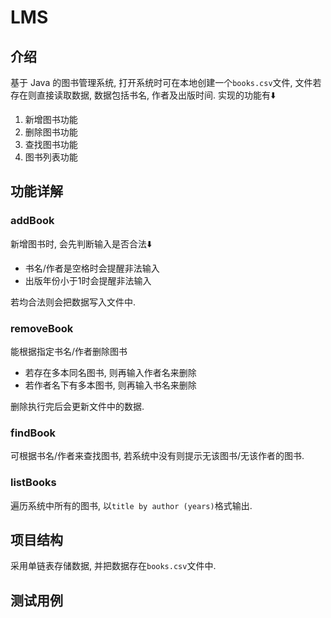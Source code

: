 # 

# LMS

## 介绍

基于 Java 的图书管理系统, 打开系统时可在本地创建一个`books.csv`文件, 文件若存在则直接读取数据, 数据包括书名, 作者及出版时间. 实现的功能有⬇️

1. 新增图书功能
2. 删除图书功能
3. 查找图书功能
4. 图书列表功能

## 功能详解

### addBook

新增图书时, 会先判断输入是否合法⬇️

- 书名/作者是空格时会提醒非法输入
- 出版年份小于1时会提醒非法输入

若均合法则会把数据写入文件中.

### removeBook

能根据指定书名/作者删除图书

- 若存在多本同名图书, 则再输入作者名来删除
- 若作者名下有多本图书, 则再输入书名来删除

删除执行完后会更新文件中的数据.

### findBook

可根据书名/作者来查找图书, 若系统中没有则提示无该图书/无该作者的图书.

### listBooks

遍历系统中所有的图书, 以`title by author (years)`格式输出.

## 项目结构

采用单链表存储数据, 并把数据存在`books.csv`文件中.

## 测试用例


